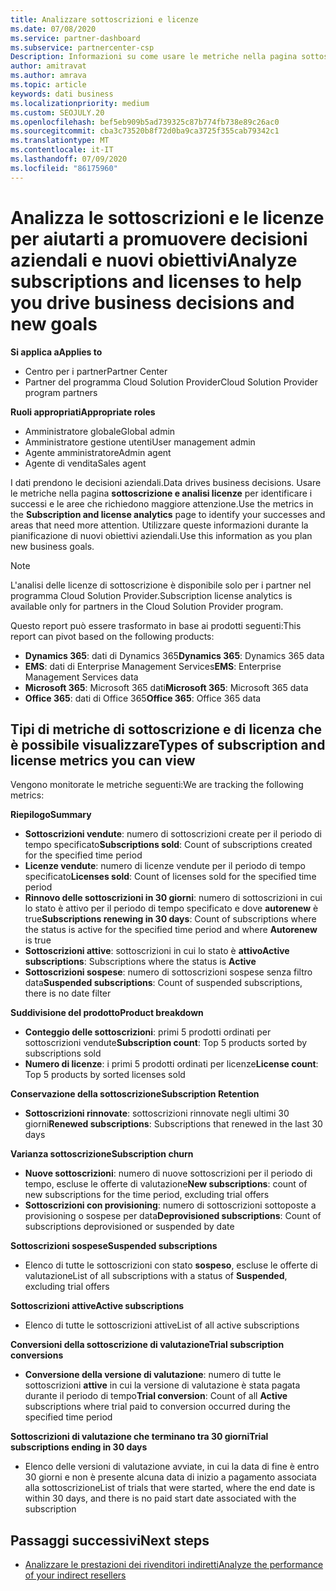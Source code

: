 ```yaml
---
title: Analizzare sottoscrizioni e licenze
ms.date: 07/08/2020
ms.service: partner-dashboard
ms.subservice: partnercenter-csp
Description: Informazioni su come usare le metriche nella pagina sottoscrizione e analisi licenze per identificare i successi e le aree che richiedono maggiore attenzione.
author: amitravat
ms.author: amrava
ms.topic: article
keywords: dati business
ms.localizationpriority: medium
ms.custom: SEOJULY.20
ms.openlocfilehash: bef5eb909b5ad739325c87b774fb738e89c26ac0
ms.sourcegitcommit: cba3c73520b8f72d0ba9ca3725f355cab79342c1
ms.translationtype: MT
ms.contentlocale: it-IT
ms.lasthandoff: 07/09/2020
ms.locfileid: "86175960"
---
```

# <a name="analyze-subscriptions-and-licenses-to-help-you-drive-business-decisions-and-new-goals"></a><span data-ttu-id="07f73-104">Analizza le sottoscrizioni e le licenze per aiutarti a promuovere decisioni aziendali e nuovi obiettivi</span><span class="sxs-lookup"><span data-stu-id="07f73-104">Analyze subscriptions and licenses to help you drive business decisions and new goals</span></span>

<span data-ttu-id="07f73-105">**Si applica a**</span><span class="sxs-lookup"><span data-stu-id="07f73-105">**Applies to**</span></span>

- <span data-ttu-id="07f73-106">Centro per i partner</span><span class="sxs-lookup"><span data-stu-id="07f73-106">Partner Center</span></span>
- <span data-ttu-id="07f73-107">Partner del programma Cloud Solution Provider</span><span class="sxs-lookup"><span data-stu-id="07f73-107">Cloud Solution Provider program partners</span></span>

<span data-ttu-id="07f73-108">**Ruoli appropriati**</span><span class="sxs-lookup"><span data-stu-id="07f73-108">**Appropriate roles**</span></span>

- <span data-ttu-id="07f73-109">Amministratore globale</span><span class="sxs-lookup"><span data-stu-id="07f73-109">Global admin</span></span>
- <span data-ttu-id="07f73-110">Amministratore gestione utenti</span><span class="sxs-lookup"><span data-stu-id="07f73-110">User management admin</span></span>
- <span data-ttu-id="07f73-111">Agente amministratore</span><span class="sxs-lookup"><span data-stu-id="07f73-111">Admin agent</span></span>
- <span data-ttu-id="07f73-112">Agente di vendita</span><span class="sxs-lookup"><span data-stu-id="07f73-112">Sales agent</span></span>

<span data-ttu-id="07f73-113">I dati prendono le decisioni aziendali.</span><span class="sxs-lookup"><span data-stu-id="07f73-113">Data drives business decisions.</span></span> <span data-ttu-id="07f73-114">Usare le metriche nella pagina **sottoscrizione e analisi licenze** per identificare i successi e le aree che richiedono maggiore attenzione.</span><span class="sxs-lookup"><span data-stu-id="07f73-114">Use the metrics in the **Subscription and license analytics** page to identify your successes and areas that need more attention.</span></span> <span data-ttu-id="07f73-115">Utilizzare queste informazioni durante la pianificazione di nuovi obiettivi aziendali.</span><span class="sxs-lookup"><span data-stu-id="07f73-115">Use this information as you plan new business goals.</span></span>

> [!NOTE]
> <span data-ttu-id="07f73-116">L'analisi delle licenze di sottoscrizione è disponibile solo per i partner nel programma Cloud Solution Provider.</span><span class="sxs-lookup"><span data-stu-id="07f73-116">Subscription license analytics is available only for partners in the Cloud Solution Provider program.</span></span>


<span data-ttu-id="07f73-117">Questo report può essere trasformato in base ai prodotti seguenti:</span><span class="sxs-lookup"><span data-stu-id="07f73-117">This report can pivot based on the following products:</span></span>

 - <span data-ttu-id="07f73-118">**Dynamics 365**: dati di Dynamics 365</span><span class="sxs-lookup"><span data-stu-id="07f73-118">**Dynamics 365**: Dynamics 365 data</span></span>  
 - <span data-ttu-id="07f73-119">**EMS**: dati di Enterprise Management Services</span><span class="sxs-lookup"><span data-stu-id="07f73-119">**EMS**: Enterprise Management Services data</span></span>  
 - <span data-ttu-id="07f73-120">**Microsoft 365**: Microsoft 365 dati</span><span class="sxs-lookup"><span data-stu-id="07f73-120">**Microsoft 365**: Microsoft 365 data</span></span>  
 - <span data-ttu-id="07f73-121">**Office 365**: dati di Office 365</span><span class="sxs-lookup"><span data-stu-id="07f73-121">**Office 365**: Office 365 data</span></span>  


## <a name="types-of-subscription-and-license-metrics-you-can-view"></a><span data-ttu-id="07f73-122">Tipi di metriche di sottoscrizione e di licenza che è possibile visualizzare</span><span class="sxs-lookup"><span data-stu-id="07f73-122">Types of subscription and license metrics you can view</span></span>

<span data-ttu-id="07f73-123">Vengono monitorate le metriche seguenti:</span><span class="sxs-lookup"><span data-stu-id="07f73-123">We are tracking the following metrics:</span></span>

<span data-ttu-id="07f73-124">**Riepilogo**</span><span class="sxs-lookup"><span data-stu-id="07f73-124">**Summary**</span></span>  
 - <span data-ttu-id="07f73-125">**Sottoscrizioni vendute**: numero di sottoscrizioni create per il periodo di tempo specificato</span><span class="sxs-lookup"><span data-stu-id="07f73-125">**Subscriptions sold**: Count of subscriptions created for the specified time period</span></span>  
 - <span data-ttu-id="07f73-126">**Licenze vendute**: numero di licenze vendute per il periodo di tempo specificato</span><span class="sxs-lookup"><span data-stu-id="07f73-126">**Licenses sold**: Count of licenses sold for the specified time period</span></span>   
 - <span data-ttu-id="07f73-127">**Rinnovo delle sottoscrizioni in 30 giorni**: numero di sottoscrizioni in cui lo stato è attivo per il periodo di tempo specificato e dove **autorenew** è true</span><span class="sxs-lookup"><span data-stu-id="07f73-127">**Subscriptions renewing in 30 days**: Count of subscriptions where the status is active for the specified time period and where **Autorenew** is true</span></span>
 - <span data-ttu-id="07f73-128">**Sottoscrizioni attive**: sottoscrizioni in cui lo stato è **attivo**</span><span class="sxs-lookup"><span data-stu-id="07f73-128">**Active subscriptions**: Subscriptions where the status is **Active**</span></span>  
 - <span data-ttu-id="07f73-129">**Sottoscrizioni sospese**: numero di sottoscrizioni sospese senza filtro data</span><span class="sxs-lookup"><span data-stu-id="07f73-129">**Suspended subscriptions**: Count of suspended subscriptions, there is no date filter</span></span>  

<span data-ttu-id="07f73-130">**Suddivisione del prodotto**</span><span class="sxs-lookup"><span data-stu-id="07f73-130">**Product breakdown**</span></span>  
 - <span data-ttu-id="07f73-131">**Conteggio delle sottoscrizioni**: primi 5 prodotti ordinati per sottoscrizioni vendute</span><span class="sxs-lookup"><span data-stu-id="07f73-131">**Subscription count**: Top 5 products sorted by subscriptions sold</span></span>  
 - <span data-ttu-id="07f73-132">**Numero di licenze**: i primi 5 prodotti ordinati per licenze</span><span class="sxs-lookup"><span data-stu-id="07f73-132">**License count**: Top 5 products by sorted licenses sold</span></span>

<span data-ttu-id="07f73-133">**Conservazione della sottoscrizione**</span><span class="sxs-lookup"><span data-stu-id="07f73-133">**Subscription Retention**</span></span>
 - <span data-ttu-id="07f73-134">**Sottoscrizioni rinnovate**: sottoscrizioni rinnovate negli ultimi 30 giorni</span><span class="sxs-lookup"><span data-stu-id="07f73-134">**Renewed subscriptions**: Subscriptions that renewed in the last 30 days</span></span>  

<span data-ttu-id="07f73-135">**Varianza sottoscrizione**</span><span class="sxs-lookup"><span data-stu-id="07f73-135">**Subscription churn**</span></span>  
 - <span data-ttu-id="07f73-136">**Nuove sottoscrizioni**: numero di nuove sottoscrizioni per il periodo di tempo, escluse le offerte di valutazione</span><span class="sxs-lookup"><span data-stu-id="07f73-136">**New subscriptions**: count of new subscriptions for the time period, excluding trial offers</span></span>  
 - <span data-ttu-id="07f73-137">**Sottoscrizioni con provisioning**: numero di sottoscrizioni sottoposte a provisioning o sospese per data</span><span class="sxs-lookup"><span data-stu-id="07f73-137">**Deprovisioned subscriptions**: Count of subscriptions deprovisioned or suspended by date</span></span>  

<span data-ttu-id="07f73-138">**Sottoscrizioni sospese**</span><span class="sxs-lookup"><span data-stu-id="07f73-138">**Suspended subscriptions**</span></span>  
 - <span data-ttu-id="07f73-139">Elenco di tutte le sottoscrizioni con stato **sospeso**, escluse le offerte di valutazione</span><span class="sxs-lookup"><span data-stu-id="07f73-139">List of all subscriptions with a status of **Suspended**, excluding trial offers</span></span>  
  
<span data-ttu-id="07f73-140">**Sottoscrizioni attive**</span><span class="sxs-lookup"><span data-stu-id="07f73-140">**Active subscriptions**</span></span>
 - <span data-ttu-id="07f73-141">Elenco di tutte le sottoscrizioni attive</span><span class="sxs-lookup"><span data-stu-id="07f73-141">List of all active subscriptions</span></span>  

<span data-ttu-id="07f73-142">**Conversioni della sottoscrizione di valutazione**</span><span class="sxs-lookup"><span data-stu-id="07f73-142">**Trial subscription conversions**</span></span>  
 - <span data-ttu-id="07f73-143">**Conversione della versione di valutazione**: numero di tutte le sottoscrizioni **attive** in cui la versione di valutazione è stata pagata durante il periodo di tempo</span><span class="sxs-lookup"><span data-stu-id="07f73-143">**Trial conversion**: Count of all **Active** subscriptions where trial paid to conversion occurred during the specified time period</span></span>  

<span data-ttu-id="07f73-144">**Sottoscrizioni di valutazione che terminano tra 30 giorni**</span><span class="sxs-lookup"><span data-stu-id="07f73-144">**Trial subscriptions ending in 30 days**</span></span>  
 - <span data-ttu-id="07f73-145">Elenco delle versioni di valutazione avviate, in cui la data di fine è entro 30 giorni e non è presente alcuna data di inizio a pagamento associata alla sottoscrizione</span><span class="sxs-lookup"><span data-stu-id="07f73-145">List of trials that were started, where the end date is within 30 days, and there is no paid start date associated with the subscription</span></span>  

## <a name="next-steps"></a><span data-ttu-id="07f73-146">Passaggi successivi</span><span class="sxs-lookup"><span data-stu-id="07f73-146">Next steps</span></span>

- [<span data-ttu-id="07f73-147">Analizzare le prestazioni dei rivenditori indiretti</span><span class="sxs-lookup"><span data-stu-id="07f73-147">Analyze the performance of your indirect resellers</span></span>](analyze-indirect-resellers.md)